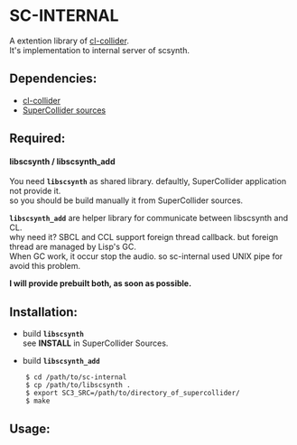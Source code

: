 # SC-INTERNAL

A extention library of <a href="https://github.com/byulparan/cl-collider">cl-collider</a>.  
It's implementation to internal server of scsynth.

## Dependencies:

- [cl-collider](https://github.com/byulparan/cl-collider)
- [SuperCollider sources](https://github.com/supercollider/supercollider)

## Required:

#### libscsynth / libscsynth_add   
  You need **`libscsynth`** as shared library. defaultly, SuperCollider application not provide it.  
  so you should be build manually it from SuperCollider sources.  
  
  **`libscsynth_add`** are helper library for communicate between libscsynth and CL.  
  why need it? SBCL and CCL support foreign thread callback. but foreign thread are managed by Lisp's GC.  
  When GC work, it occur stop the audio. so sc-internal used UNIX pipe for avoid this problem.  
  
  **I will provide prebuilt both, as soon as possible.**

## Installation:

- build **`libscsynth`**  
  see **INSTALL** in SuperCollider Sources.
  
- build **`libscsynth_add`**  
```
	$ cd /path/to/sc-internal
	$ cp /path/to/libscsynth .
	$ export SC3_SRC=/path/to/directory_of_supercollider/
	$ make
```

## Usage:
